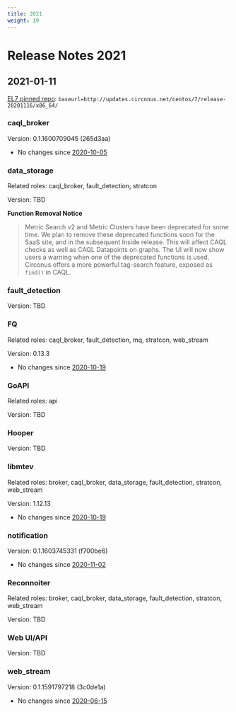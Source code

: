 ```yaml
---
title: 2021
weight: 19
---
```


# Release Notes 2021

## 2021-01-11

[EL7 pinned
repo](/circonus/on-premises/installation/installation/#el7-repo):
`baseurl=http://updates.circonus.net/centos/7/release-20201116/x86_64/`

### caql_broker

Version: 0.1.1600709045 (265d3aa)

* No changes since [2020-10-05](/circonus/on-premises/changelog/2020#2020-10-05)

### data_storage

Related roles: caql_broker, fault_detection, stratcon

Version: TBD

**Function Removal Notice**

> Metric Search v2 and Metric Clusters have been deprecated for some time.  We
> plan to remove these deprecated functions soon for the SaaS site, and in the
> subsequent Inside release. This will affect CAQL checks as well as CAQL
> Datapoints on graphs. The UI will now show users a warning when one of the
> deprecated functions is used. Circonus offers a more powerful tag-search
> feature, exposed as `find()` in CAQL.


### fault_detection

Version: TBD


### FQ

Related roles: caql_broker, fault_detection, mq, stratcon, web_stream

Version: 0.13.3

* No changes since [2020-10-19](/circonus/on-premises/changelog/2020#2020-10-19)

### GoAPI

Related roles: api

Version: TBD


### Hooper

Version: TBD


### libmtev

Related roles: broker, caql_broker, data_storage, fault_detection, stratcon, web_stream

Version: 1.12.13

* No changes since [2020-10-19](/circonus/on-premises/changelog/2020#2020-10-19)

### notification

Version: 0.1.1603745331 (f700be6)

* No changes since [2020-11-02](/circonus/on-premises/changelog/2020#2020-11-02)

### Reconnoiter

Related roles: broker, caql_broker, data_storage, fault_detection, stratcon, web_stream

Version: TBD


### Web UI/API

Version: TBD


### web_stream

Version: 0.1.1591797218 (3c0de1a)

* No changes since [2020-06-15](/circonus/on-premises/changelog/2020#2020-06-15)
